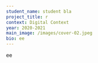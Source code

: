 ```yaml
---
student_name: student bla
project_title: r
context: Digital Context
year: 2020-2021
main_image: /images/cover-02.jpeg
bio: ee
---
```

ee